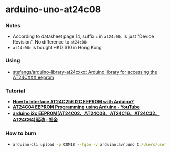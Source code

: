 arduino-uno-at24c08
====================
### Notes
- According to datasheet page 14, suffix `c` in `at24c08c` is just "Device Revision". No difference to `at24c08`
- `at24c08c` is bought HKD $10 in Hong Kong 

### Using
- [stefangs/arduino-library-at24cxxx: Arduino library for accessing the AT24CXXX eeprom](https://github.com/stefangs/arduino-library-at24cxxx)

### Tutorial
- [**How to Interface AT24C256 I2C EEPROM with Arduino?**](https://www.electronicshub.org/arduino-at24c256-eeprom/)
- [**AT24C04 EEPROM Programming using Arduino - YouTube**](https://www.youtube.com/watch?v=urfhXmCd-uA)
- [**arduino i2c EEPROM(AT24C02、AT24C08、AT24C16、AT24C32、AT24C64)驱动 - 掘金**](https://juejin.cn/post/7218550671833038885)
### How to burn
- ```cmd
  arduino-cli upload -p COM18 --fqbn -v arduino:avr:uno C:/Users/user.name/Documents/Arduino/cli_test
  ```
